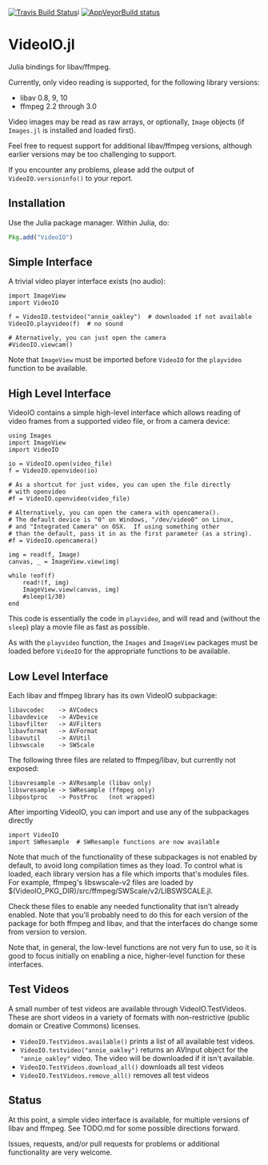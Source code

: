[![Travis Build Status](https://travis-ci.org/kmsquire/VideoIO.jl.svg?branch=master)](https://travis-ci.org/kmsquire/VideoIO.jl)i
[![AppVeyorBuild status](https://ci.appveyor.com/api/projects/status/c1nc5aavymq76xun/branch/master?svg=true)](https://ci.appveyor.com/project/kmsquire/videoio-jl/branch/master)


VideoIO.jl
==========

Julia bindings for libav/ffmpeg.  

Currently, only video reading is supported, for the following 
library versions:

* libav 0.8, 9, 10
* ffmpeg 2.2 through 3.0

Video images may be read as raw arrays, or optionally, `Image`
objects (if `Images.jl` is installed and loaded first).

Feel free to request support for additional libav/ffmpeg 
versions, although earlier versions may be too challenging to
support. 

If you encounter any problems, please add the output
of `VideoIO.versioninfo()` to your report.

Installation
------------
Use the Julia package manager.  Within Julia, do:
```julia
Pkg.add("VideoIO")
```

Simple Interface
----------------
A trivial video player interface exists (no audio):

    import ImageView
    import VideoIO

    f = VideoIO.testvideo("annie_oakley")  # downloaded if not available
    VideoIO.playvideo(f)  # no sound

    # Aternatively, you can just open the camera
    #VideoIO.viewcam()

Note that `ImageView` must be imported before `VideoIO` for the `playvideo`
function to be available.

High Level Interface
--------------------

VideoIO contains a simple high-level interface which allows reading of 
video frames from a supported video file, or from a camera device:

    using Images
    import ImageView
    import VideoIO

    io = VideoIO.open(video_file)
    f = VideoIO.openvideo(io)

    # As a shortcut for just video, you can upen the file directly
    # with openvideo
    #f = VideoIO.openvideo(video_file)

    # Alternatively, you can open the camera with opencamera().
    # The default device is "0" on Windows, "/dev/video0" on Linux,
    # and "Integrated Camera" on OSX.  If using something other
    # than the default, pass it in as the first parameter (as a string).
    #f = VideoIO.opencamera()

    img = read(f, Image)
    canvas, _ = ImageView.view(img)
    
    while !eof(f)
        read!(f, img)
        ImageView.view(canvas, img)
        #sleep(1/30)
    end

This code is essentially the code in `playvideo`, and will read and 
(without the `sleep`) play a movie file as fast as possible.

As with the `playvideo` function, the `Images` and `ImageView` packages
must be loaded before `VideoIO` for the appropriate functions to be
available.


Low Level Interface
-------------------
Each libav and ffmpeg library has its own VideoIO subpackage:

    libavcodec    -> AVCodecs
    libavdevice   -> AVDevice
    libavfilter   -> AVFilters
    libavformat   -> AVFormat
    libavutil     -> AVUtil
    libswscale    -> SWScale

The following three files are related to ffmpeg/libav, but currently not
exposed:

    libavresample -> AVResample (libav only)
    libswresample -> SWResample (ffmpeg only)
    libpostproc   -> PostProc   (not wrapped)

After importing VideoIO, you can import and use any of the subpackages directly

    import VideoIO
    import SWResample  # SWResample functions are now available

Note that much of the functionality of these subpackages is not enabled
by default, to avoid long compilation times as they load.  To control
what is loaded, each library version has a file which imports that's
modules files.  For example, ffmpeg's libswscale-v2 files are loaded by 
$(VideoIO_PKG_DIR)/src/ffmpeg/SWScale/v2/LIBSWSCALE.jl.

Check these files to enable any needed functionality that isn't already
enabled.  Note that you'll probably need to do this for each version 
of the package for both ffmpeg and libav, and that the interfaces do
change some from version to version.

Note that, in general, the low-level functions are not very fun to use,
so it is good to focus initially on enabling a nice, higher-level 
function for these interfaces. 

Test Videos
-----------

A small number of test videos are available through VideoIO.TestVideos.
These are short videos in a variety of formats with non-restrictive
(public domain or Creative Commons) licenses.

* `VideoIO.TestVideos.available()` prints a list of all available test videos.
* `VideoIO.testvideo("annie_oakley")` returns an AVInput object for the 
  `"annie_oakley"` video.  The video will be downloaded if it isn't available.
* `VideoIO.TestVideos.download_all()` downloads all test videos
* `VideoIO.TestVideos.remove_all()` removes all test videos


Status
------
At this point, a simple video interface is available, for multiple
versions of libav and ffmpeg.  See TODO.md for some possible directions
forward.

Issues, requests, and/or pull requests for problems or additional 
functionality are very welcome.
